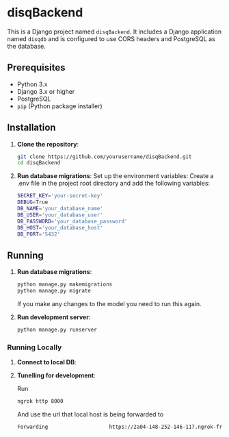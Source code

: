 # disqBackend

This is a Django project named `disqBackend`. It includes a Django application named `disqdb` and is configured to use CORS headers and PostgreSQL as the database.

## Prerequisites

- Python 3.x
- Django 3.x or higher
- PostgreSQL
- `pip` (Python package installer)

## Installation

1. **Clone the repository**:
   ```sh
   git clone https://github.com/yourusername/disqBackend.git
   cd disqBackend

2. **Run database migrations**:
Set up the environment variables: Create a .env file in the project root directory and add the following variables:
    ```sh
    SECRET_KEY='your-secret-key'
    DEBUG=True
    DB_NAME='your_database_name'
    DB_USER='your_database_user'
    DB_PASSWORD='your_database_password'
    DB_HOST='your_database_host'
    DB_PORT='5432'
    ```

## Running

1. **Run database migrations**:
    ```sh
    python manage.py makemigrations
    python manage.py migrate
    ```
    If you make any changes to the model you need to run this again.

2. **Run development server**:
    ```sh
    python manage.py runserver
    ```

### Running Locally

1.  **Connect to local DB**:

2. **Tunelling for development**:

    Run
    ```sh
    ngrok http 8000
    ```
    And use the url that local host is being forwarded to
    ```sh
    Forwarding                    https://2a04-148-252-146-117.ngrok-free.app -> http://localhost:8000   
    ```